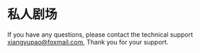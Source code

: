 # 私人剧场


If you have any questions, please contact the technical support xiangyupao@foxmail.com, Thank you for your support.
